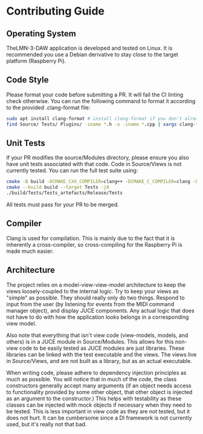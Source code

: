 # Contributing Guide
## Operating System
TheLMN-3-DAW application is developed and tested on Linux. It is recommended you use a Debian derivative to stay close 
to the target platform (Raspberry Pi). 

## Code Style
Please format your code before submitting a PR. It will fail the CI linting check otherwise. You can run the following 
command to format it according to the provided .clang-format file:
```bash
sudo apt install clang-format # install clang-format if you don't already have it
find Source/ Tests/ Plugins/ -iname *.h -o -iname *.cpp | xargs clang-format -i --style=file
```

## Unit Tests
If your PR modifies the source/Modules directory, please ensure you also have unit
tests associated with that code. Code in Source/Views is not currently tested. You can run the full test suite using:
```bash
cmake -B build -DCMAKE_CXX_COMPILER=clang++ -DCMAKE_C_COMPILER=clang -DCMAKE_BUILD_TYPE=Release
cmake --build build --target Tests -j8
./build/Tests/Tests_artefacts/Release/Tests
```

All tests must pass for your PR to be merged. 

## Compiler
Clang is used for compilation. This is mainly due to the fact that it is inherently a cross-compiler, so cross-compiling
for the Raspberry Pi is made much easier. 

## Architecture
The project relies on a model-view-view-model architecture to keep the views loosely-coupled to the internal logic. Try
to keep your views as "simple" as possible. They should really only do two things. Respond to input from the user
(by listening for events from the MIDI command manager object), and display JUCE components. Any actual logic that does 
not have to do with how the application looks belongs in a corresponding view model.

Also note that everything that isn't view code (view-models, models, and others) is in a JUCE module in Source/Modules. 
This allows for this non-view code to be easily tested as JUCE modules are just libraries. These libraries can be linked
with the test executable and the views. The views live in Source/Views, and are not built as a library, but as an actual
executable. 

When writing code, please adhere to dependency injection principles as much as possible. You will notice that in much
of the code, the class constructors generally accept many arguments (if an object needs access to functionality provided 
by some other object, that other object is injected as an argument to the constructor.) This helps with testability as 
these classes can be injected with mock objects if necessary when they need to be tested. This is less important in view
code as they are not tested, but it does not hurt. It can be cumbersome since a DI framework is not currently used, but
it's really not that bad. 

